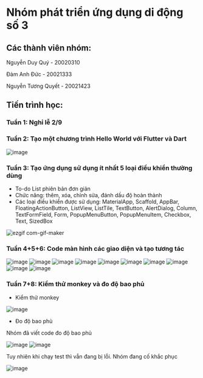 # Nhóm phát triển ứng dụng di động số 3
## Các thành viên nhóm:
Nguyễn Duy Quý - 20020310

Đàm Anh Đức - 20021333

Nguyễn Tương Quyết - 20021423

## Tiến trình học:

### Tuần 1: Nghỉ lễ 2/9

### Tuần 2: Tạo một chương trình Hello World với Flutter và Dart
 
![image](https://user-images.githubusercontent.com/80798145/190578477-b3df773d-9a59-4421-88d7-bd95aca2dbfd.png)

### Tuần 3: Tạo ứng dụng sử dụng ít nhất 5 loại điều khiển thường dùng

- To-do List phiên bản đơn giản
- Chức năng: thêm, xóa, chỉnh sửa, đánh dấu độ hoàn thành
- Các loại điều khiển được sử dụng: MaterialApp, Scaffold, AppBar, FloatingActionButton, ListView, ListTile, TextButton, AlertDialog, Column, TextFormField, Form, PopupMenuButton, PopupMenuItem, Checkbox, Text, SizedBox

![ezgif com-gif-maker](https://user-images.githubusercontent.com/80797626/191796080-f3f8c72c-a516-4137-9319-45042d738d97.gif)

### Tuần 4+5+6: Code màn hình các giao diện và tạo tương tác
![image](https://user-images.githubusercontent.com/80798145/199896908-2b40ed1c-b228-4e28-9503-38e142c3bd73.png)
![image](https://user-images.githubusercontent.com/80798145/199896975-58a29f65-57b7-420c-8f2f-09ef693a70d2.png)
![image](https://user-images.githubusercontent.com/80798145/199897008-e41d611d-83dc-4fd5-a78c-4f5e87ad7048.png)
![image](https://user-images.githubusercontent.com/80798145/199897055-7412f83a-e021-4d12-9e0c-622d2bb19f5c.png)
![image](https://user-images.githubusercontent.com/80798145/199897095-34e70bcb-f301-420b-aa01-eae088a00693.png)
![image](https://user-images.githubusercontent.com/80798145/199897128-f1a96b5d-9933-42bf-839c-ea1f9205134c.png)
![image](https://user-images.githubusercontent.com/80798145/199897252-5d8f2941-b763-43c5-ac46-6c4656e47c00.png)
![image](https://user-images.githubusercontent.com/80798145/199897285-ed5d9b7b-efdb-4bb6-ac83-de707af51fd8.png)
![image](https://user-images.githubusercontent.com/80798145/199897313-0e3b008a-d1f9-4557-a887-cb89356368e8.png)
![image](https://user-images.githubusercontent.com/80798145/199897449-35be1694-e815-47d0-ab6e-2ab825978e7c.png)

### Tuần 7+8: Kiểm thử monkey và đo độ bao phủ

- Kiểm thử monkey

![image](https://user-images.githubusercontent.com/80797626/199900388-dd44ae41-28ca-4c38-acff-0afc10da65e1.png)

- Đo độ bao phủ

Nhóm đã viết code đo độ bao phủ 

![image](https://user-images.githubusercontent.com/80797626/199901019-e0057dec-e19b-496f-9f3c-a03f64787bd4.png)
![image](https://user-images.githubusercontent.com/80797626/199901342-e4ef2621-1e52-465c-9302-133ac998a89b.png)


Tuy nhiên khi chạy test thì vẫn đang bị lỗi. Nhóm đang cố khắc phục

![image](https://user-images.githubusercontent.com/80797626/199901764-e830137e-367f-4391-8ca6-34ea16693800.png)





